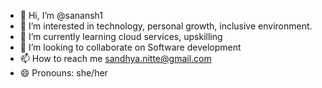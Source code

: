 - 👋 Hi, I’m @sanansh1
- 👀 I’m interested in technology, personal growth, inclusive environment.
- 🌱 I’m currently learning cloud services, upskilling
- 💞️ I’m looking to collaborate on Software development
- 📫 How to reach me sandhya.nitte@gmail.com
- 😄 Pronouns: she/her

<!---
sanansh1/sanansh1 is a ✨ special ✨ repository because its `README.md` (this file) appears on your GitHub profile.
You can click the Preview link to take a look at your changes.
--->
